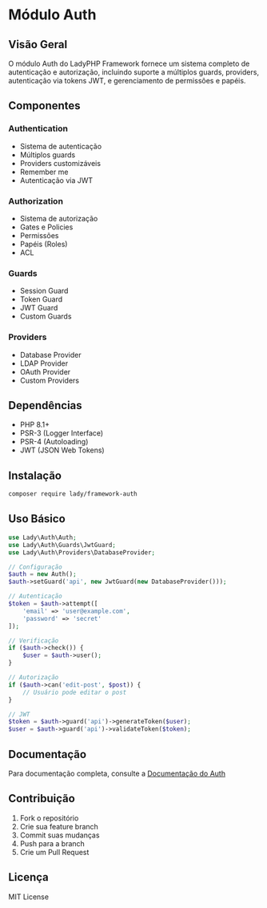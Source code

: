 # Módulo Auth

## Visão Geral
O módulo Auth do LadyPHP Framework fornece um sistema completo de autenticação e autorização, incluindo suporte a múltiplos guards, providers, autenticação via tokens JWT, e gerenciamento de permissões e papéis.

## Componentes

### Authentication
- Sistema de autenticação
- Múltiplos guards
- Providers customizáveis
- Remember me
- Autenticação via JWT

### Authorization
- Sistema de autorização
- Gates e Policies
- Permissões
- Papéis (Roles)
- ACL

### Guards
- Session Guard
- Token Guard
- JWT Guard
- Custom Guards

### Providers
- Database Provider
- LDAP Provider
- OAuth Provider
- Custom Providers

## Dependências
- PHP 8.1+
- PSR-3 (Logger Interface)
- PSR-4 (Autoloading)
- JWT (JSON Web Tokens)

## Instalação
```bash
composer require lady/framework-auth
```

## Uso Básico
```php
use Lady\Auth\Auth;
use Lady\Auth\Guards\JwtGuard;
use Lady\Auth\Providers\DatabaseProvider;

// Configuração
$auth = new Auth();
$auth->setGuard('api', new JwtGuard(new DatabaseProvider()));

// Autenticação
$token = $auth->attempt([
    'email' => 'user@example.com',
    'password' => 'secret'
]);

// Verificação
if ($auth->check()) {
    $user = $auth->user();
}

// Autorização
if ($auth->can('edit-post', $post)) {
    // Usuário pode editar o post
}

// JWT
$token = $auth->guard('api')->generateToken($user);
$user = $auth->guard('api')->validateToken($token);
```

## Documentação
Para documentação completa, consulte a [Documentação do Auth](docs/auth.md)

## Contribuição
1. Fork o repositório
2. Crie sua feature branch
3. Commit suas mudanças
4. Push para a branch
5. Crie um Pull Request

## Licença
MIT License 